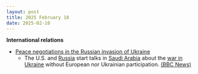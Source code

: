 ```yaml
---
layout: post
title: 2025 February 18
date: 2025-02-18
---
```



**International relations**

* [Peace negotiations in the Russian invasion of Ukraine](https://en.wikipedia.org/wiki/Peace_negotiations_in_the_Russian_invasion_of_Ukraine "Peace negotiations in the Russian invasion of Ukraine")
  + The U.S. and [Russia](https://en.wikipedia.org/wiki/Russia "Russia") start talks in [Saudi Arabia](https://en.wikipedia.org/wiki/Saudi_Arabia "Saudi Arabia") about the [war in Ukraine](https://en.wikipedia.org/wiki/War_in_Ukraine "War in Ukraine") without European nor Ukrainian participation. [(BBC News)](https://www.bbc.com/news/live/c62e2158mkpt)
